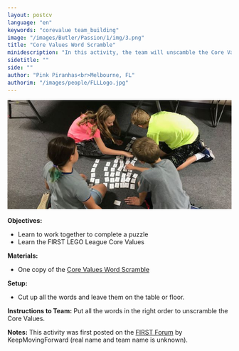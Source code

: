 ```yaml
---
layout: postcv
language: "en"
keywords: "corevalue team_building"
image: "/images/Butler/Passion/1/img/3.png"
title: "Core Values Word Scramble"
minidescription: "In this activity, the team will unscamble the Core Values."
sidetitle: ""
side: ""
author: "Pink Piranhas<br>Melbourne, FL"
authorim: "/images/people/FLLLogo.jpg"
---
```



<img src="/images/CoreValues/CVScramble.jpg" style="max-width: 100%">

<b>Objectives:</b>
- Learn to work together to complete a puzzle
- Learn the FIRST LEGO League Core Values

<b>Materials:</b>
- One copy of the <a href="http://www.ev3lessons.com/images/CoreValues/CoreValuesWordScramble.pdf">Core Values Word Scramble</a>

<b>Setup:</b>
- Cut up all the words and leave them on the table or floor.

<b>Instructions to Team:</b>
Put all the words in the right order to unscramble the Core Values.

<b>Notes:</b>
This activity was first posted on the <a href="https://forums.usfirst.org/forum/general-discussions/first-programs/first-lego-league/the-challenge/core-values/12795-core-values-material">FIRST Forum</a> by KeepMovingForward (real name and team name is unknown).



